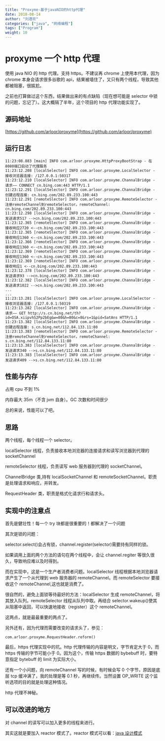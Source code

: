 ```yaml
---
title: "Proxyme-基于javaNIO的http代理"
date: 2018-08-14
author: "刘港欢"
categories: ["java", "网络编程"]
tags: ["Program"]
weight: 10
---
```


# proxyme 一个 http 代理

使用 java NIO 的 http 代理。支持 https。不建议再 chrome 上使用本代理，因为 chrome 本身会请求很多谷歌的 api，结果被墙住了，又只有两个线程，导致其他都被阻塞，很尴尬。

之前也打算做过这个东西，结果做出来的有点缺陷（现在想可能是 selector 中锁的问题，忘记了）。这大概隔了半年，这个项目的 http 代理功能实现了。

## 源码地址

[https://github.com/arloor/proxyme](https://github.com/arloor/proxyme)

## 运行日志

```
11:23:08.883 [main] INFO com.arloor.proxyme.HttpProxyBootStrap - 在8080端口启动了代理服务
11:23:12.208 [localSelector] INFO com.arloor.proxyme.LocalSelector - 接收浏览器连接: /127.0.0.1:50317
11:23:12.210 [localSelector] INFO com.arloor.proxyme.ChannalBridge - 请求—— CONNECT cn.bing.com:443 HTTP/1.1
11:23:12.291 [localSelector] INFO com.arloor.proxyme.ChannalBridge - 创建远程连接: cn.bing.com/202.89.233.100:443
11:23:12.291 [remoteSlector] INFO com.arloor.proxyme.RemoteSelector - 注册remoteChannel到remoteSelector。remoteChannel: cn.bing.com/202.89.233.100:443
11:23:12.298 [localSelector] INFO com.arloor.proxyme.ChannalBridge - 发送请求517 -->cn.bing.com/202.89.233.100:443
11:23:12.365 [remoteSlector] INFO com.arloor.proxyme.ChannalBridge - 接收响应2720 <--cn.bing.com/202.89.233.100:443
11:23:12.365 [remoteSlector] INFO com.arloor.proxyme.ChannalBridge - 接收响应1360 <--cn.bing.com/202.89.233.100:443
11:23:12.366 [remoteSlector] INFO com.arloor.proxyme.ChannalBridge - 接收响应1360 <--cn.bing.com/202.89.233.100:443
11:23:12.369 [remoteSlector] INFO com.arloor.proxyme.ChannalBridge - 接收响应1360 <--cn.bing.com/202.89.233.100:443
11:23:12.369 [remoteSlector] INFO com.arloor.proxyme.ChannalBridge - 接收响应1 <--cn.bing.com/202.89.233.100:443
11:23:12.378 [localSelector] INFO com.arloor.proxyme.ChannalBridge - 发送请求93 -->cn.bing.com/202.89.233.100:443
11:23:12.382 [localSelector] INFO com.arloor.proxyme.ChannalBridge - 发送请求1022 -->cn.bing.com/202.89.233.100:443
...
...
11:23:13.281 [localSelector] INFO com.arloor.proxyme.LocalSelector - 接收浏览器连接: /127.0.0.1:50319
11:23:13.282 [localSelector] INFO com.arloor.proxyme.ChannalBridge - 请求—— GET http://s.cn.bing.net/th?id=OSA.xiipvhS2Pp2bEg&w=80&h=80&c=8&rs=1&pid=SatAns HTTP/1.1
11:23:13.382 [localSelector] INFO com.arloor.proxyme.ChannalBridge - 创建远程连接: s.cn.bing.net/112.84.133.11:80
11:23:13.383 [remoteSlector] INFO com.arloor.proxyme.RemoteSelector - 注册remoteChannel到remoteSelector。remoteChannel: s.cn.bing.net/112.84.133.11:80
11:23:13.383 [localSelector] INFO com.arloor.proxyme.ChannalBridge - 发送请求340 -->s.cn.bing.net/112.84.133.11:80
11:23:13.383 [localSelector] INFO com.arloor.proxyme.ChannalBridge - 发送请求409 -->s.cn.bing.net/112.84.133.11:80
```

## 性能与内存

占用 cpu 不到 1%

内存最大 35m（不含 jvm 自身）。GC 次数和时间很少

总的来说，性能可以了吧。

## 思路

两个线程，每个线程一个 selector。

localSelector 线程，负责接收本地浏览器的连接请求和读写浏览器到代理的 socketChannel

remoteSelector 线程，负责读写 web 服务器到代理的 socketChannel。

ChannelBridge 类,持有 localSocketChannel 和 remoteSocketChannel。职责是处理请求和响应，并转发。

RequestHeader 类，职责是格式化请求行和请求头。

## 实现中的注意点

首先是健壮性！每一个 try 块都是很重要的！都解决了一个问题

其次是锁的问题：

selector.select()会占有锁，channel.register(selector)需要持有同样的锁。

如果调用上面的两个方法的语句在两个线程中，会让 channel.regiter 等很久很久，导致响应难以及时得到。

而在实现中，这是一个生产者消费者问题。localSelector 线程根据本地浏览器请求产生了一个从代理到 web 服务器的 remoteChannel。而 remoteSelector 要接收这个 remoteChannel,这也就是消费了。

很自然的，避免上面锁等待最好的方法：localSelector 生成 remoteChannel，将其放入队列。remoteSelector 线程从队列中取。再结合 selector.wakeup()使其从阻塞中返回，可以快速地接收（register）这个 remoteChannel。

这两点，就是最最重要的两点了。

另外还有，因为代理而需要改变的请求头了，参见：

```
com.arloor.proxyme.RequestHeader.reform()
```

最后，https 代理实现中的坑。http 代理传输的内容是明文，字节肯定大于 0，而 https 传输的字节可能小于 0。因为这个，传输 https 数据的 bybebuff 时，要特意指定 bytebuff 的 limit 为实际大小。

还有一个小问题，向 remoteChannel 写的时候，有时候会写 0 个字节，原因是底层 tcp 缓冲满了，我的处理是等 0.1 秒，再继续传。当然设置 OP_WRITE 这个监听选项的目的就是处理这种情况。

http 代理不神秘。

## 可以改进的地方

对 channel 的读写可以加入更多的线程来进行。

其实这就是要加入 reactor 模式了。reactor 模式可以看：[java 设计模式](https://github.com/iluwatar/java-design-patterns/tree/master/reactor)
